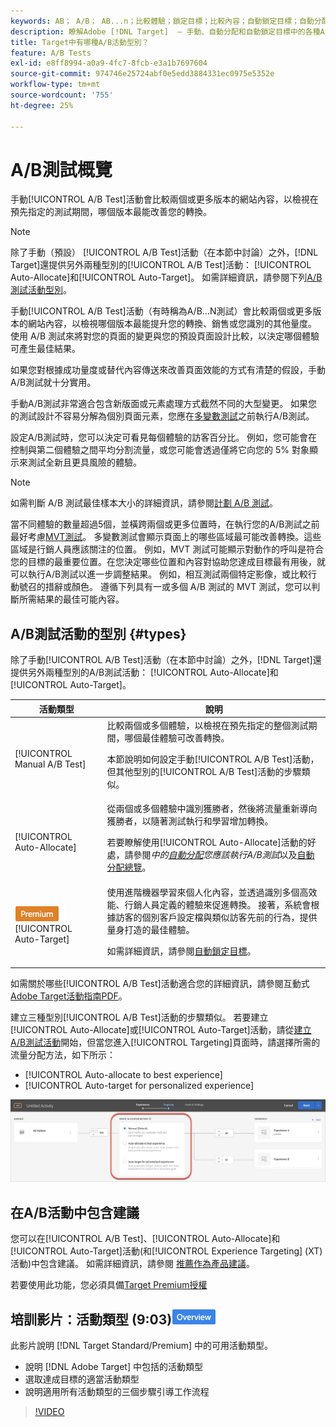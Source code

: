 ```yaml
---
keywords: AB； A/B； AB...n；比較體驗；鎖定目標；比較內容；自動鎖定目標；自動分配
description: 瞭解Adobe [!DNL Target]  — 手動、自動分配和自動鎖定目標中的各種A/B測試活動。 選擇適合您的選擇。
title: Target中有哪種A/B活動型別？
feature: A/B Tests
exl-id: e8ff8994-a0a9-4fc7-8fcb-e3a1b7697604
source-git-commit: 974746e25724abf0e5edd3884331ec0975e5352e
workflow-type: tm+mt
source-wordcount: '755'
ht-degree: 25%

---
```


# A/B測試概覽

手動[!UICONTROL A/B Test]活動會比較兩個或更多版本的網站內容，以檢視在預先指定的測試期間，哪個版本最能改善您的轉換。

>[!NOTE]
>
>除了手動（預設） [!UICONTROL A/B Test]活動（在本節中討論）之外，[!DNL Target]還提供另外兩種型別的[!UICONTROL A/B Test]活動： [!UICONTROL Auto-Allocate]和[!UICONTROL Auto-Target]。 如需詳細資訊，請參閱下列[A/B測試活動型別](#types)。

手動[!UICONTROL A/B Test]活動（有時稱為A/B...N測試）會比較兩個或更多版本的網站內容，以檢視哪個版本最能提升您的轉換、銷售或您識別的其他量度。 使用 A/B 測試來將對您的頁面的變更與您的預設頁面設計比較，以決定哪個體驗可產生最佳結果。

如果您對根據成功量度或替代內容傳送來改善頁面效能的方式有清楚的假設，手動A/B測試就十分實用。

手動A/B測試非常適合包含新版面或元素處理方式截然不同的大型變更。 如果您的測試設計不容易分解為個別頁面元素，您應在[多變數測試](/help/main/c-activities/c-multivariate-testing/multivariate-testing.md)之前執行A/B測試。

設定A/B測試時，您可以決定可看見每個體驗的訪客百分比。 例如，您可能會在控制與第二個體驗之間平均分割流量，或您可能會透過僅將它向您的 5% 對象顯示來測試全新且更具風險的體驗。

>[!NOTE]
>
>如需判斷 A/B 測試最佳樣本大小的詳細資訊，請參閱[計劃 A/B 測試](/help/main/c-activities/t-test-ab/sample-size-determination.md)。

當不同體驗的數量超過5個，並橫跨兩個或更多位置時，在執行您的A/B測試之前最好考慮[MVT測試](/help/main/c-activities/c-multivariate-testing/multivariate-testing.md)。 多變數測試會顯示頁面上的哪些區域最可能改善轉換。這些區域是行銷人員應該關注的位置。 例如，MVT 測試可能顯示對動作的呼叫是符合您的目標的最重要位置。在您決定哪些位置和內容對協助您達成目標最有用後，就可以執行A/B測試以進一步調整結果。 例如，相互測試兩個特定影像，或比較行動號召的措辭或顏色。 遵循下列具有一或多個 A/B 測試的 MVT 測試，您可以判斷所需結果的最佳可能內容。

## A/B測試活動的型別 {#types}

除了手動[!UICONTROL A/B Test]活動（在本節中討論）之外，[!DNL Target]還提供另外兩種型別的A/B測試活動： [!UICONTROL Auto-Allocate]和[!UICONTROL Auto-Target]。

| 活動類型 | 說明 |
| --- | --- |
| [!UICONTROL Manual A/B Test] | 比較兩個或多個體驗，以檢視在預先指定的整個測試期間，哪個最佳體驗可改善轉換。<P>本節說明如何設定手動[!UICONTROL A/B Test]活動，但其他型別的[!UICONTROL A/B Test]活動的步驟類似。 |
| [!UICONTROL Auto-Allocate] | 從兩個或多個體驗中識別獲勝者，然後將流量重新導向獲勝者，以隨著測試執行和學習增加轉換。<P>若要瞭解使用[!UICONTROL Auto-Allocate]活動的好處，請參閱&#x200B;*中的[自動分配](/help/main/c-activities/t-test-ab/sample-size-determination.md#auto-allocate)您應該執行A/B測試*&#x200B;以及[自動分配總覽](/help/main/c-activities/automated-traffic-allocation/automated-traffic-allocation.md)。 |
| ![進階徽章](/help/main/assets/premium.png) [!UICONTROL Auto-Target] | 使用進階機器學習來個人化內容，並透過識別多個高效能、行銷人員定義的體驗來促進轉換。 接著，系統會根據訪客的個別客戶設定檔與類似訪客先前的行為，提供量身打造的最佳體驗。<P>如需詳細資訊，請參閱[自動鎖定目標](/help/main/c-activities/auto-target/auto-target-to-optimize.md)。 |

如需關於哪些[!UICONTROL A/B Test]活動適合您的詳細資訊，請參閱互動式[Adobe Target活動指南PDF](/help/main/c-activities/target-activities-guide.md)。

建立三種型別[!UICONTROL A/B Test]活動的步驟類似。 若要建立[!UICONTROL Auto-Allocate]或[!UICONTROL Auto-Target]活動，請從[建立A/B測試活動](/help/main/c-activities/t-test-ab/t-test-create-ab/test-create-ab.md)開始，但當您進入[!UICONTROL Targeting]頁面時，請選擇所需的流量分配方法，如下所示：

* [!UICONTROL Auto-allocate to best experience]
* [!UICONTROL Auto-target for personalized experience]

![流量分配方法設定](/help/main/c-activities/t-test-ab/t-test-create-ab/assets/traffic-allocation-method.png)

## 在A/B活動中包含建議

您可以在[!UICONTROL A/B Test]、[!UICONTROL Auto-Allocate]和[!UICONTROL Auto-Target]活動(和[!UICONTROL Experience Targeting] (XT)活動)中包含建議。 如需詳細資訊，請參閱 [推薦作為產品建議](/help/main/c-recommendations/recommendations-as-an-offer.md)。

若要使用此功能，您必須具備[Target Premium授權](/help/main/c-intro/intro.md#premium)

## 培訓影片：活動類型 (9:03)![Overview badge](/help/main/assets/overview.png)

此影片說明 [!DNL Target Standard/Premium] 中的可用活動類型。

* 說明 [!DNL Adobe Target] 中包括的活動類型
* 選取達成目標的適當活動類型
* 說明適用所有活動類型的三個步驟引導工作流程

>[!VIDEO](https://video.tv.adobe.com/v/17386)
